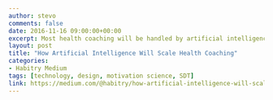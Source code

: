 ```yaml
---
author: stevo
comments: false
date: 2016-11-16 09:00:00+00:00
excerpt: Most health coaching will be handled by artificial intelligence in the next five years.
layout: post
title: "How Artificial Intelligence Will Scale Health Coaching"
categories:
- Habitry Medium
tags: [technology, design, motivation science, SDT]
link: https://medium.com/@habitry/how-artificial-intelligence-will-scale-health-coaching-93ad16c3473e
---
```

